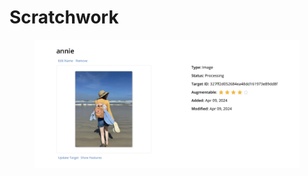 # Scratchwork



<figure><img src="../../../.gitbook/assets/image.png" alt=""><figcaption></figcaption></figure>

